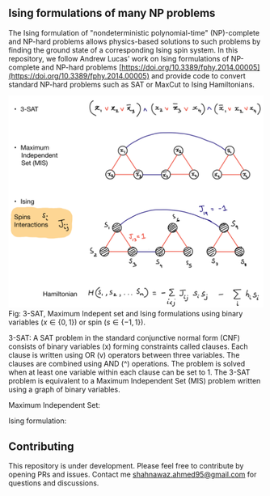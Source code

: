 Ising formulations of many NP problems
--------------------------------------

The Ising formulation of "nondeterministic polynomial-time" (NP)-complete and NP-hard problems allows physics-based solutions to such problems by finding the ground state of a corresponding Ising spin system. In this repository, we follow Andrew Lucas' work on Ising formulations of NP-complete and NP-hard problems [https://doi.org/10.3389/fphy.2014.00005](https://doi.org/10.3389/fphy.2014.00005) and provide code to convert standard NP-hard problems such as SAT or MaxCut to Ising Hamiltonians.

![Ising](docs/img/ising.png)
Fig: 3-SAT, Maximum Indepent set and Ising formulations using binary variables ($x \in \{0, 1\}$) or spin ($s \in \{-1, 1\}$). 

3-SAT: A SAT problem in the standard conjunctive normal form (CNF) consists of binary variables (x) forming constraints called clauses. Each clause is written using OR (v) operators between three variables. The clauses are combined using AND (^) operations. The problem is solved when at least one variable within each clause can be set to 1. The 3-SAT problem is equivalent to a Maximum Independent Set (MIS) problem written using a graph of binary variables.

Maximum Independent Set: 

Ising formulation:

Contributing
------------
This repository is under development. Please feel free to contribute by opening PRs and issues. Contact me [shahnawaz.ahmed95@gmail.com](shahnawaz.ahmed95@gmail.com) for questions and discussions.
